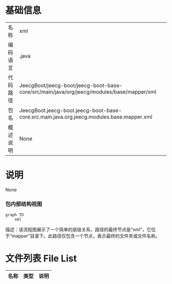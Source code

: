 # 基础信息

|      |      |
|------|------|
| 名称 | xml |
| 编码语言 | .java |
| 代码路径 | JeecgBoot/jeecg-boot/jeecg-boot-base-core/src/main/java/org/jeecg/modules/base/mapper/xml |
| 包名 | JeecgBoot.jeecg-boot.jeecg-boot-base-core.src.main.java.org.jeecg.modules.base.mapper.xml |
| 概述说明 | None |

# 说明

None


### 包内部结构视图

```mermaid
graph TD
    xml
```

描述：该流程图展示了一个简单的层级关系，路径的最终节点是“xml”，它位于“mapper”目录下。此路径仅包含一个节点，表示最终的文件夹或文件名称。

# 文件列表 File List

| 名称   | 类型  | 说明 |
|-------|------|-------------|


